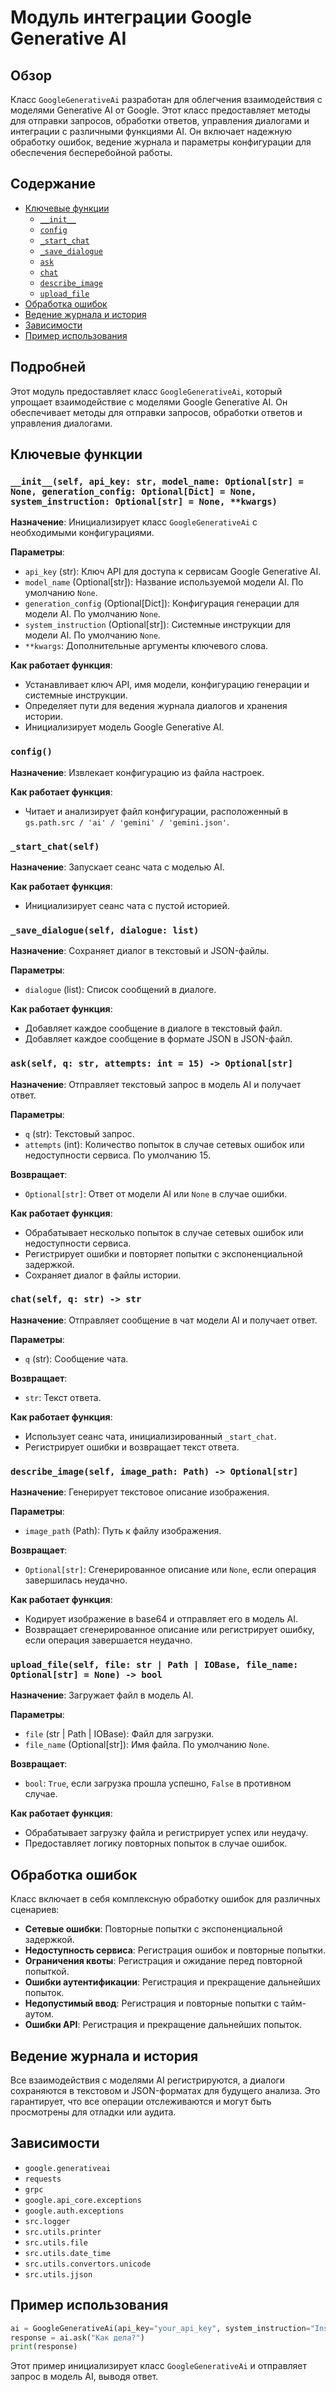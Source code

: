 # Модуль интеграции Google Generative AI

## Обзор

Класс `GoogleGenerativeAi` разработан для облегчения взаимодействия с моделями Generative AI от Google. Этот класс предоставляет методы для отправки запросов, обработки ответов, управления диалогами и интеграции с различными функциями AI. Он включает надежную обработку ошибок, ведение журнала и параметры конфигурации для обеспечения бесперебойной работы.

## Содержание

- [Ключевые функции](#ключевые-функции)
    - [`__init__`](#__init__)
    - [`config`](#config)
    - [`_start_chat`](#_start_chat)
    - [`_save_dialogue`](#_save_dialogue)
    - [`ask`](#ask)
    - [`chat`](#chat)
    - [`describe_image`](#describe_image)
    - [`upload_file`](#upload_file)
- [Обработка ошибок](#обработка-ошибок)
- [Ведение журнала и история](#ведение-журнала-и-история)
- [Зависимости](#зависимости)
- [Пример использования](#пример-использования)

## Подробней

Этот модуль предоставляет класс `GoogleGenerativeAi`, который упрощает взаимодействие с моделями Google Generative AI. Он обеспечивает методы для отправки запросов, обработки ответов и управления диалогами.

## Ключевые функции

### `__init__(self, api_key: str, model_name: Optional[str] = None, generation_config: Optional[Dict] = None, system_instruction: Optional[str] = None, **kwargs)`

**Назначение**: Инициализирует класс `GoogleGenerativeAi` с необходимыми конфигурациями.

**Параметры**:
- `api_key` (str): Ключ API для доступа к сервисам Google Generative AI.
- `model_name` (Optional[str]): Название используемой модели AI. По умолчанию `None`.
- `generation_config` (Optional[Dict]): Конфигурация генерации для модели AI. По умолчанию `None`.
- `system_instruction` (Optional[str]): Системные инструкции для модели AI. По умолчанию `None`.
- `**kwargs`: Дополнительные аргументы ключевого слова.

**Как работает функция**:
- Устанавливает ключ API, имя модели, конфигурацию генерации и системные инструкции.
- Определяет пути для ведения журнала диалогов и хранения истории.
- Инициализирует модель Google Generative AI.

### `config()`

**Назначение**: Извлекает конфигурацию из файла настроек.

**Как работает функция**:
- Читает и анализирует файл конфигурации, расположенный в `gs.path.src / 'ai' / 'gemini' / 'gemini.json'`.

### `_start_chat(self)`

**Назначение**: Запускает сеанс чата с моделью AI.

**Как работает функция**:
- Инициализирует сеанс чата с пустой историей.

### `_save_dialogue(self, dialogue: list)`

**Назначение**: Сохраняет диалог в текстовый и JSON-файлы.

**Параметры**:
- `dialogue` (list): Список сообщений в диалоге.

**Как работает функция**:
- Добавляет каждое сообщение в диалоге в текстовый файл.
- Добавляет каждое сообщение в формате JSON в JSON-файл.

### `ask(self, q: str, attempts: int = 15) -> Optional[str]`

**Назначение**: Отправляет текстовый запрос в модель AI и получает ответ.

**Параметры**:
- `q` (str): Текстовый запрос.
- `attempts` (int): Количество попыток в случае сетевых ошибок или недоступности сервиса. По умолчанию 15.

**Возвращает**:
- `Optional[str]`: Ответ от модели AI или `None` в случае ошибки.

**Как работает функция**:
- Обрабатывает несколько попыток в случае сетевых ошибок или недоступности сервиса.
- Регистрирует ошибки и повторяет попытки с экспоненциальной задержкой.
- Сохраняет диалог в файлы истории.

### `chat(self, q: str) -> str`

**Назначение**: Отправляет сообщение в чат модели AI и получает ответ.

**Параметры**:
- `q` (str): Сообщение чата.

**Возвращает**:
- `str`: Текст ответа.

**Как работает функция**:
- Использует сеанс чата, инициализированный `_start_chat`.
- Регистрирует ошибки и возвращает текст ответа.

### `describe_image(self, image_path: Path) -> Optional[str]`

**Назначение**: Генерирует текстовое описание изображения.

**Параметры**:
- `image_path` (Path): Путь к файлу изображения.

**Возвращает**:
- `Optional[str]`: Сгенерированное описание или `None`, если операция завершилась неудачно.

**Как работает функция**:
- Кодирует изображение в base64 и отправляет его в модель AI.
- Возвращает сгенерированное описание или регистрирует ошибку, если операция завершается неудачно.

### `upload_file(self, file: str | Path | IOBase, file_name: Optional[str] = None) -> bool`

**Назначение**: Загружает файл в модель AI.

**Параметры**:
- `file` (str | Path | IOBase): Файл для загрузки.
- `file_name` (Optional[str]): Имя файла. По умолчанию `None`.

**Возвращает**:
- `bool`: `True`, если загрузка прошла успешно, `False` в противном случае.

**Как работает функция**:
- Обрабатывает загрузку файла и регистрирует успех или неудачу.
- Предоставляет логику повторных попыток в случае ошибок.

## Обработка ошибок

Класс включает в себя комплексную обработку ошибок для различных сценариев:
- **Сетевые ошибки**: Повторные попытки с экспоненциальной задержкой.
- **Недоступность сервиса**: Регистрация ошибок и повторные попытки.
- **Ограничения квоты**: Регистрация и ожидание перед повторной попыткой.
- **Ошибки аутентификации**: Регистрация и прекращение дальнейших попыток.
- **Недопустимый ввод**: Регистрация и повторные попытки с тайм-аутом.
- **Ошибки API**: Регистрация и прекращение дальнейших попыток.

## Ведение журнала и история

Все взаимодействия с моделями AI регистрируются, а диалоги сохраняются в текстовом и JSON-форматах для будущего анализа. Это гарантирует, что все операции отслеживаются и могут быть просмотрены для отладки или аудита.

## Зависимости

- `google.generativeai`
- `requests`
- `grpc`
- `google.api_core.exceptions`
- `google.auth.exceptions`
- `src.logger`
- `src.utils.printer`
- `src.utils.file`
- `src.utils.date_time`
- `src.utils.convertors.unicode`
- `src.utils.jjson`

## Пример использования

```python
ai = GoogleGenerativeAi(api_key="your_api_key", system_instruction="Instruction")
response = ai.ask("Как дела?")
print(response)
```

Этот пример инициализирует класс `GoogleGenerativeAi` и отправляет запрос в модель AI, выводя ответ.